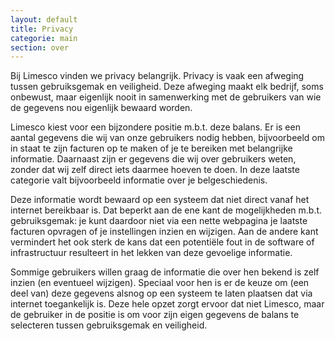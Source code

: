 ```yaml
---
layout: default
title: Privacy
categorie: main
section: over
---
```

Bij Limesco vinden we privacy belangrijk. Privacy is vaak een afweging tussen
gebruiksgemak en veiligheid. Deze afweging maakt elk bedrijf, soms onbewust,
maar eigenlijk nooit in samenwerking met de gebruikers van wie de gegevens nou
eigenlijk bewaard worden.

Limesco kiest voor een bijzondere positie m.b.t. deze balans. Er is een aantal
gegevens die wij van onze gebruikers nodig hebben, bijvoorbeeld om in staat te
zijn facturen op te maken of je te bereiken met belangrijke informatie.
Daarnaast zijn er gegevens die wij over gebruikers weten, zonder dat wij zelf
direct iets daarmee hoeven te doen. In deze laatste categorie valt bijvoorbeeld
informatie over je belgeschiedenis.

Deze informatie wordt bewaard op een systeem dat niet direct vanaf het internet
bereikbaar is. Dat beperkt aan de ene kant de mogelijkheden m.b.t. gebruiksgemak: je kunt
daardoor niet via een nette webpagina je laatste facturen opvragen of je
instellingen inzien en wijzigen. Aan de andere kant vermindert het ook sterk de
kans dat een potenti&euml;le fout in de software of infrastructuur resulteert in het
lekken van deze gevoelige informatie.

Sommige gebruikers willen graag de informatie die over hen bekend is zelf inzien
(en eventueel wijzigen). Speciaal voor hen is er de keuze om (een deel van) deze
gegevens alsnog op een systeem te laten plaatsen dat via internet toegankelijk
is. Deze hele opzet zorgt ervoor dat niet Limesco, maar de gebruiker in de
positie is om voor zijn eigen gegevens de balans te selecteren tussen
gebruiksgemak en veiligheid.
